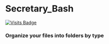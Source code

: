 # Secretary_Bash
[![Visits Badge](https://badges.pufler.dev/visits/71460-4-F/Secretary_Bash)](https://badges.pufler.dev)

### Organize your files into folders by type
